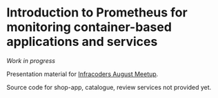 Introduction to Prometheus for monitoring container-based applications and services
===================================================================================

*Work in progress*

Presentation material for [Infracoders August Meetup](http://www.meetup.com/Infrastructure-Coders/events/224196792/).

Source code for shop-app, catalogue, review services not provided yet.

